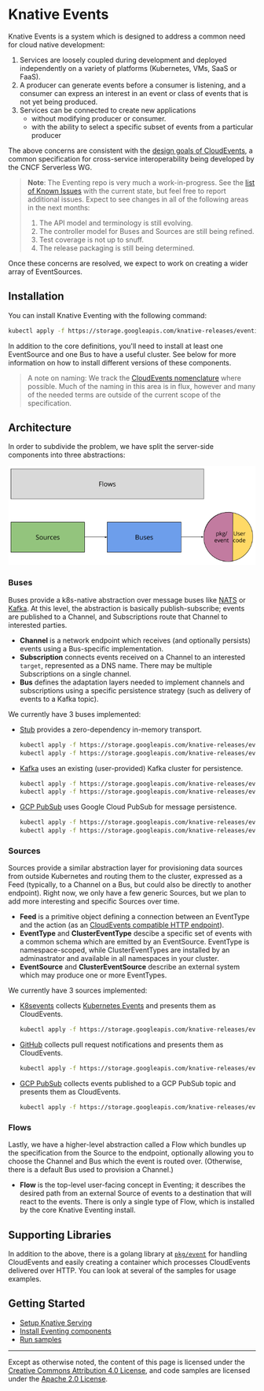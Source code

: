 # Knative Events

Knative Events is a system which is designed to address a common need for cloud
native development:

1.  Services are loosely coupled during development and deployed independently
    on a variety of platforms (Kubernetes, VMs, SaaS or FaaS).
1.  A producer can generate events before a consumer is listening, and a
    consumer can express an interest in an event or class of events that is not
    yet being produced.
1.  Services can be connected to create new applications
    - without modifying producer or consumer.
    - with the ability to select a specific subset of events from a particular
      producer

The above concerns are consistent with the
[design goals of CloudEvents](https://github.com/cloudevents/spec/blob/master/spec.md#design-goals),
a common specification for cross-service interoperability being developed by the
CNCF Serverless WG.

> **Note**: The Eventing repo is very much a work-in-progress. See the
> [list of Known Issues](https://github.com/knative/eventing/issues?q=is%3Aissue+is%3Aopen+label%3A%22Known+Issue%22)
> with the current state, but feel free to report additional issues. Expect to
> see changes in all of the following areas in the next months:
>
> 1.  The API model and terminology is still evolving.
> 1.  The controller model for Buses and Sources are still being refined.
> 1.  Test coverage is not up to snuff.
> 1.  The release packaging is still being determined.

Once these concerns are resolved, we expect to work on creating a wider array of
EventSources.

## Installation

You can install Knative Eventing with the following command:

```bash
kubectl apply -f https://storage.googleapis.com/knative-releases/eventing/latest/release.yaml
```

In addition to the core definitions, you'll need to install at least one
EventSource and one Bus to have a useful cluster. See below for more information
on how to install different versions of these components.

> A note on naming: We track the
> [CloudEvents nomenclature](https://github.com/cloudevents/spec/blob/master/spec.md)
> where possible. Much of the naming in this area is in flux, however and many
> of the needed terms are outside of the current scope of the specification.

## Architecture

In order to subdivide the problem, we have split the server-side components into
three abstractions:

![Concept Diagram](concepts.png)

### Buses

Buses provide a k8s-native abstraction over message buses like
[NATS](https://nats.io) or [Kafka](https://kafka.apache.org/). At this level,
the abstraction is basically publish-subscribe; events are published to a
Channel, and Subscriptions route that Channel to interested parties.

- **Channel** is a network endpoint which receives (and optionally persists)
  events using a Bus-specific implementation.
- **Subscription** connects events received on a Channel to an interested
  `target`, represented as a DNS name. There may be multiple Subscriptions on a
  single channel.
- **Bus** defines the adaptation layers needed to implement channels and
  subscriptions using a specific persistence strategy (such as delivery of
  events to a Kafka topic).

We currently have 3 buses implemented:

- [Stub](https://github.com/knative/eventing/tree/master/pkg/buses/stub)
  provides a zero-dependency in-memory transport.
  ```bash
  kubectl apply -f https://storage.googleapis.com/knative-releases/eventing/latest/release-bus-stub.yaml
  kubectl apply -f https://storage.googleapis.com/knative-releases/eventing/latest/release-clusterbus-stub.yaml
  ```
- [Kafka](https://github.com/knative/eventing/tree/master/pkg/buses/kafka) uses
  an existing (user-provided) Kafka cluster for persistence.
  ```bash
  kubectl apply -f https://storage.googleapis.com/knative-releases/eventing/latest/release-bus-kafka.yaml
  kubectl apply -f https://storage.googleapis.com/knative-releases/eventing/latest/release-clusterbus-kafka.yaml
  ```
- [GCP PubSub](https://github.com/knative/eventing/tree/master/pkg/buses/gcppubsub)
  uses Google Cloud PubSub for message persistence.
  ```bash
  kubectl apply -f https://storage.googleapis.com/knative-releases/eventing/latest/release-bus-gcppubsub.yaml
  kubectl apply -f https://storage.googleapis.com/knative-releases/eventing/latest/release-clusterbus-gcppubsub.yaml
  ```

### Sources

Sources provide a similar abstraction layer for provisioning data sources from
outside Kubernetes and routing them to the cluster, expressed as a Feed
(typically, to a Channel on a Bus, but could also be directly to another
endpoint). Right now, we only have a few generic Sources, but we plan to add
more interesting and specific Sources over time.

- **Feed** is a primitive object defining a connection between an EventType and
  the action (as an
  [CloudEvents compatible HTTP endpoint](https://github.com/cloudevents/spec/blob/master/http-transport-binding.md)).
- **EventType** and **ClusterEventType** descibe a specific set of events with a
  common schema which are emitted by an EventSource. EventType is
  namespace-scoped, while ClusterEventTypes are installed by an adminastrator
  and available in all namespaces in your cluster.
- **EventSource** and **ClusterEventSource** describe an external system which
  may produce one or more EventTypes.

We currently have 3 sources implemented:

- [K8sevents](https://github.com/knative/eventing/tree/master/pkg/sources/k8sevents)
  collects
  [Kubernetes Events](https://kubernetes.io/docs/reference/generated/kubernetes-api/v1.10/#event-v1-core)
  and presents them as CloudEvents.
  ```bash
  kubectl apply -f https://storage.googleapis.com/knative-releases/eventing/latest/release-source-k8sevents.yaml
  ```
- [GitHub](https://github.com/knative/eventing/tree/master/pkg/sources/github)
  collects pull request notifications and presents them as CloudEvents.
  ```bash
  kubectl apply -f https://storage.googleapis.com/knative-releases/eventing/latest/release-source-github.yaml
  ```
- [GCP PubSub](https://github.com/knative/eventing/tree/master/pkg/sources/gcppubsub)
  collects events published to a GCP PubSub topic and presents them as
  CloudEvents.
  ```bash
  kubectl apply -f https://storage.googleapis.com/knative-releases/eventing/latest/release-source-gcppubsub.yaml
  ```

### Flows

Lastly, we have a higher-level abstraction called a Flow which bundles up the
specification from the Source to the endpoint, optionally allowing you to choose
the Channel and Bus which the event is routed over. (Otherwise, there is a
default Bus used to provision a Channel.)

- **Flow** is the top-level user-facing concept in Eventing; it describes the
  desired path from an external Source of events to a destination that will
  react to the events. There is only a single type of Flow, which is installed
  by the core Knative Eventing install.

## Supporting Libraries

In addition to the above, there is a golang library at
[`pkg/event`](https://github.com/knative/eventing/tree/master/pkg/event) for
handling CloudEvents and easily creating a container which processes CloudEvents
delivered over HTTP. You can look at several of the samples for usage examples.

## Getting Started

- [Setup Knative Serving](../install/README.md)
- [Install Eventing components](#installation)
- [Run samples](samples)

---

Except as otherwise noted, the content of this page is licensed under the
[Creative Commons Attribution 4.0 License](https://creativecommons.org/licenses/by/4.0/),
and code samples are licensed under the
[Apache 2.0 License](https://www.apache.org/licenses/LICENSE-2.0).
